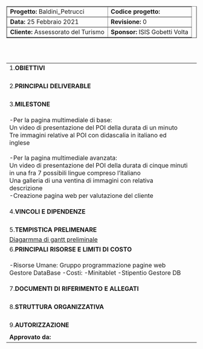 <!DOCTYPE html>
<html>
    <head>
        <link href="https://cdn.jsdelivr.net/npm/bootstrap@5.0.0-beta2/dist/css/bootstrap.min.css" rel="stylesheet" integrity="sha384-BmbxuPwQa2lc/FVzBcNJ7UAyJxM6wuqIj61tLrc4wSX0szH/Ev+nYRRuWlolflfl" crossorigin="anonymous">
    </head>
    <body>
        <form>
            <table border='1' align="center">
                <tr><td><b>Progetto:</b> Baldini_Petrucci</td> <td><b>Codice progetto:</b></td></tr>
                <tr><td><b>Data:</b> 25 Febbraio 2021</td> <td><b>Revisione:</b> 0</td></tr>
                <tr><td><b>Cliente:</b> Assessorato del Turismo</td> <td><b>Sponsor:</b> ISIS Gobetti Volta</td></tr>
            </table>
        </form>
    <br>
    <br>
        <form>
            <table class="table table-striped">
                    <tr><td>1.<b>OBIETTIVI</b></td></tr>
                    <tr><td>
                        <p> </p>
                    </td></tr>
                    <tr><td>2.<b>PRINCIPALI DELIVERABLE</b></td></tr>
                    <tr><td>
                        <p> </p>
                    </td></tr>
                    <tr><td>3.<b>MILESTONE</b></td></tr>
                    <tr><td>
                        <p> 
                            -Per la pagina multimediale di base:<br>
                            Un video di presentazione del POI della durata di un minuto<br>
                            Tre immagini relative al POI con didascalia in italiano ed inglese<br><br>
                            -Per la pagina multimediale avanzata:<br>
                            Un video di presentazione del POI della durata di cinque minuti in una fra 7 possibili lingue compreso l’italiano<br>
                            Una galleria di una ventina di immagini con relativa descrizione<br>
                            -Creazione pagina web per valutazione del cliente
                        </p>
                    </td></tr>
                    <tr><td>4.<b>VINCOLI E DIPENDENZE</b></td></tr>
                    <tr><td>
                        <p> </p>
                    </td></tr>
                    <tr><td>5.<b>TEMPISTICA PRELIMENARE</b></td></tr>
                    <tr><td>
                        <a href=''>Diagarmma di gantt preliminale</a>
                    </td></tr>
                    <tr><td>6.<b>PRINCIPALI RISORSE E LIMITI DI COSTO</b></td></tr>
                    <tr><td>
                        <p> 
                            -Risorse Umane:
                                Gruppo programmazione pagine web
                                Gestore DataBase
                            -Costi:
                                -Minitablet
                                -Stipentio Gestore DB
                        </p>
                    </td></tr>
                    <tr><td>7.<b>DOCUMENTI DI RIFERIMENTO E ALLEGATI</b></td></tr>
                    <tr><td>
                        <p> </p>
                    </td></tr>
                    <tr><td>8.<b>STRUTTURA ORGANIZZATIVA</b></td></tr>
                    <tr><td>
                        <p> </p>
                    </td></tr>
                    <tr><td>9.<b>AUTORIZZAZIONE</b></td></tr>
                    <tr><td>
                            <tr><td><b>Approvato da:</b></td> <td></td></tr>
                    </td></tr>
            </table>
        </form>
    </body>
</html>
